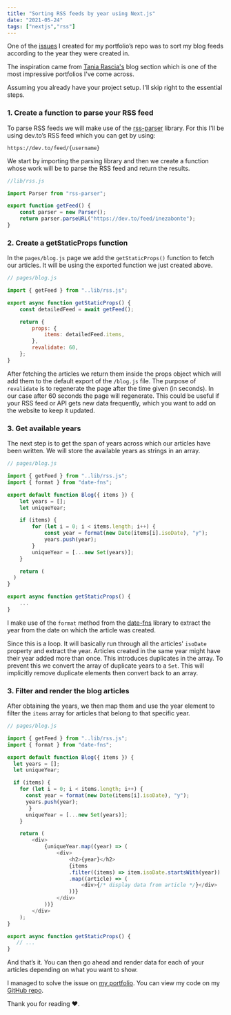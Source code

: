 ```yaml
---
title: "Sorting RSS feeds by year using Next.js"
date: "2021-05-24"
tags: ["nextjs","rss"]
---
```


One of the [issues](https://github.com/inezabonte/inezabonte/issues/81) I created for my portfolio’s repo was to sort my blog feeds according to the year they were created in.

The inspiration came from [Tania Rascia's](https://www.taniarascia.com/blog) blog section which is one of the most impressive portfolios I've come across.

Assuming you already have your project setup. I'll skip right to the essential steps.

### 1. Create a function to parse your RSS feed

To parse RSS feeds we will make use of the [rss-parser](https://www.npmjs.com/package/rss-parser) library. For this I'll be using dev.to’s RSS feed which you can get by using:

```text
https://dev.to/feed/{username}
```

We start by importing the parsing library and then we create a function whose work will be to parse the RSS feed and return the results.

```js
//lib/rss.js

import Parser from "rss-parser";

export function getFeed() {
    const parser = new Parser();
    return parser.parseURL("https://dev.to/feed/inezabonte");
}
```

### 2. Create a getStaticProps function

In the `pages/blog.js` page we add the `getStaticProps()` function to fetch our articles. It will be using the exported function we just created above.

```js
// pages/blog.js

import { getFeed } from "..lib/rss.js";

export async function getStaticProps() {
    const detailedFeed = await getFeed();

    return {
        props: {
            items: detailedFeed.items,
        },
        revalidate: 60,
    };
}
```

After fetching the articles we return them inside the props object which will add them to the default export of the `/blog.js` file. The purpose of `revalidate` is to regenerate the page after the time given (in seconds). In our case after 60 seconds the page will regenerate. This could be useful if your RSS feed or API gets new data frequently, which you want to add on the website to keep it updated.

### 3. Get available years

The next step is to get the span of years across which our articles have been written. We will store the available years as strings in an array.

```js
// pages/blog.js

import { getFeed } from "..lib/rss.js";
import { format } from "date-fns";

export default function Blog({ items }) {
    let years = [];
    let uniqueYear;

    if (items) {
        for (let i = 0; i < items.length; i++) {
            const year = format(new Date(items[i].isoDate), "y");
            years.push(year);
        }
        uniqueYear = [...new Set(years)];
    }

    return (
  )
}

export async function getStaticProps() {
    ...
}
```

I make use of the `format` method from the [date-fns](https://www.npmjs.com/package/date-fns) library to extract the year from the date on which the article was created.

Since this is a loop. It will basically run through all the articles' `isoDate` property and extract the year. Articles created in the same year might have their year added more than once. This introduces duplicates in the array. To prevent this we convert the array of duplicate years to a `Set`. This will implicitly remove duplicate elements then convert back to an array.

### 3. Filter and render the blog articles

After obtaining the years, we then map them and use the year element to filter the `items` array for articles that belong to that specific year.

```js
// pages/blog.js

import { getFeed } from "..lib/rss.js";
import { format } from "date-fns";

export default function Blog({ items }) {
  let years = [];
  let uniqueYear;

  if (items) {
    for (let i = 0; i < items.length; i++) {
      const year = format(new Date(items[i].isoDate), "y");
      years.push(year);
       }
      uniqueYear = [...new Set(years)];
    }

    return (
        <div>
            {uniqueYear.map((year) => (
                <div>
                    <h2>{year}</h2>
                    {items
                    .filter((items) => item.isoDate.startsWith(year))
                    .map((article) => (
                        <div>{/* display data from article */}</div>
                    ))}
                </div>
            ))}
        </div>
    );
}

export async function getStaticProps() {
   // ...
}

```

And that’s it. You can then go ahead and render data for each of your articles depending on what you want to show.

I managed to solve the issue on [my portfolio](https://ineza.codes/blog). You can view my code on my [GitHub repo](https://github.com/inezabonte/inezabonte).

Thank you for reading ❤️.
